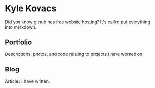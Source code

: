 # Kyle Kovacs

Did you know github has free website hosting? It's called put everything into markdown.

## Portfolio

Descriptions, photos, and code relating to projects I have worked on.

## Blog

Articles I have written.
